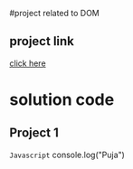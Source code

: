 #project related to DOM
## project link
[click here](https://stackblitz.com/edit/dom-project-chaiaurcode?file=index.html)

# solution code
## Project 1
```Javascript```
console.log("Puja")
